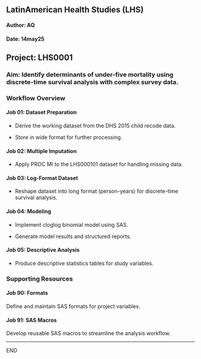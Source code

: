 ## LatinAmerican Health Studies (LHS)
#### Author: AQ
#### Date: 14may25

## Project: LHS0001

### Aim: Identify determinants of under-five mortality using discrete-time survival analysis with complex survey data.

### Workflow Overview

#### Job 01: Dataset Preparation

- Derive the working dataset from the DHS 2015 child recode data.

- Store in wide format for further processing.

#### Job 02: Multiple Imputation

- Apply PROC MI to the LHS000101 dataset for handling missing data.

#### Job 03: Log-Format Dataset

- Reshape dataset into long format (person-years) for discrete-time survival analysis.

#### Job 04: Modeling

- Implement cloglog binomial model using SAS.

- Generate model results and structured reports.

#### Job 05: Descriptive Analysis

- Produce descriptive statistics tables for study variables.


### Supporting Resources

#### Job 90: Formats

Define and maintain SAS formats for project variables.

#### Job 91: SAS Macros

Develop reusable SAS macros to streamline the analysis workflow.


---
END